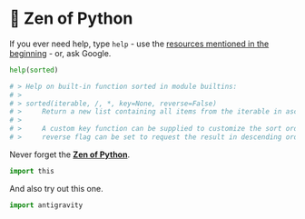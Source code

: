 <!-- .slide: id="-zen-of-python" -->

# 🐍 Zen of Python
<!-- .element: class="headline" -->

<div class="fragment">

If you ever need help, type `help` - use the [resources mentioned in the beginning](#-literature) - or, ask Google.

```py
help(sorted)

# > Help on built-in function sorted in module builtins:
# > 
# > sorted(iterable, /, *, key=None, reverse=False)
# >     Return a new list containing all items from the iterable in ascending order.
# > 
# >     A custom key function can be supplied to customize the sort order, and the
# >     reverse flag can be set to request the result in descending order.
```

</div>
<div class="fragment">

Never forget the [**Zen of Python**](https://www.python.org/dev/peps/pep-0020/).

```py
import this
```

</div>
<div class="fragment">

And also try out this one.

```py
import antigravity
```

</div>
